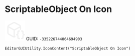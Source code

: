 # ScriptableObject On Icon
![](/img/ScriptableObject%20On%20Icon.png)
GUID: `-335226744064694903`
```
EditorGUIUtility.IconContent("ScriptableObject On Icon")
```
